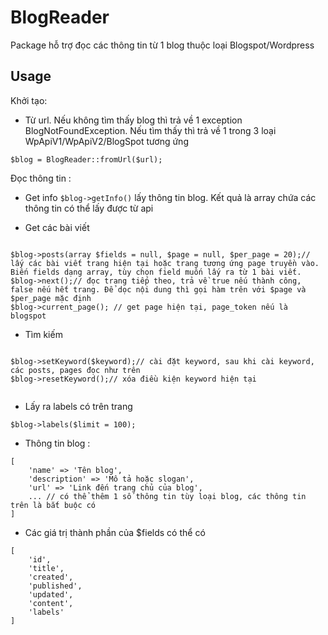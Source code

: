 # BlogReader
Package hỗ trợ đọc các thông tin từ 1 blog thuộc loại Blogspot/Wordpress

## Usage

Khởi tạo:

- Từ url. Nếu không tìm thấy blog thì trả về 1 exception BlogNotFoundException. Nếu tìm thấy thì trả về 1 trong 3 loại WpApiV1/WpApiV2/BlogSpot tương ứng

```
$blog = BlogReader::fromUrl($url);
```

Đọc thông tin :

- Get info `$blog->getInfo()` lấy thông tin blog. Kết quả là array chứa các thông tin có thể lấy được từ api

- Get các bài viết

```

$blog->posts(array $fields = null, $page = null, $per_page = 20);// lấy các bài viết trang hiện tại hoặc trang tương ứng page truyền vào. Biến fields dạng array, tùy chọn field muốn lấy ra từ 1 bài viết.
$blog->next();// đọc trang tiếp theo, trả về true nếu thành công, false nếu hết trang. Để dọc nội dung thì gọi hàm trên với $page và $per_page mặc định
$blog->current_page(); // get page hiện tại, page_token nếu là blogspot

```

- Tìm kiếm

```

$blog->setKeyword($keyword);// cài đặt keyword, sau khi cài keyword, các posts, pages đọc như trên
$blog->resetKeyword();// xóa điều kiện keyword hiện tại


```

- Lấy ra labels có trên trang

```
$blog->labels($limit = 100);
```

- Thông tin blog :

```
[
    'name' => 'Tên blog',
    'description' => 'Mô tả hoặc slogan',
    'url' => 'Link đến trang chủ của blog',
    ... // có thể thêm 1 số thông tin tùy loại blog, các thông tin trên là bắt buộc có
]
```

- Các giá trị thành phần của $fields có thể có

```
[
    'id',
    'title',
    'created',
    'published',
    'updated',
    'content',
    'labels'
]
```

